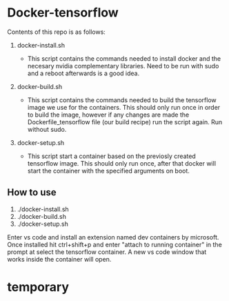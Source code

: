 # Docker-tensorflow
Contents of this repo is as follows:
1. docker-install.sh
    - This script contains the commands needed to install docker and the necesary nvidia complementary libraries. Need to be run with sudo and a reboot afterwards is a good idea.

2. docker-build.sh
    - This script contains the commands needed to build the tensorflow image we use for the containers. This should only run once in order to build the       image, however if any changes are made the Dockerfile_tensorflow file (our build recipe) run the script again. Run without sudo.

3. docker-setup.sh
    - This script start a container based on the previosly created tensorflow image. This should only run once, after that docker will start the container with the specified arguments on boot.

## How to use

1. ./docker-install.sh
2. ./docker-build.sh
3. ./docker-setup.sh

Enter vs code and install an extension named dev containers by microsoft. Once installed hit ctrl+shift+p and enter "attach to running container" in the prompt at select the tensorflow container. A new vs code window that works inside the container will open.
# temporary
